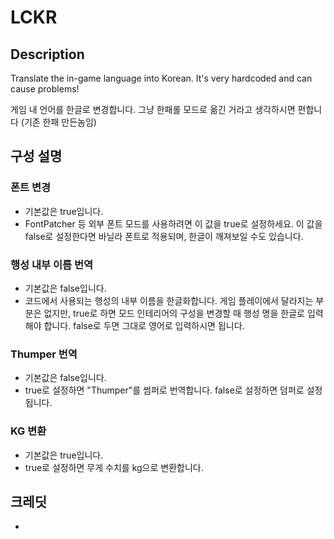 # LCKR
## Description
Translate the in-game language into Korean. It's very hardcoded and can cause problems!

게임 내 언어를 한글로 변경합니다. 그냥 한패롤 모드로 옮긴 거라고 생각하시면 편합니다 (기존 한패 만든놈임)

## 구성 설명

### 폰트 변경
- 기본값은 true입니다.
- FontPatcher 등 외부 폰트 모드를 사용하려면 이 값을 true로 설정하세요. 이 값을 false로 설정한다면 바닐라 폰트로 적용되며, 한글이 깨져보일 수도 있습니다.

### 행성 내부 이름 번역
- 기본값은 false입니다.
- 코드에서 사용되는 행성의 내부 이름을 한글화합니다. 게임 플레이에서 달라지는 부분은 없지만, true로 하면 모드 인테리어의 구성을 변경할 때 행성 명을 한글로 입력해야 합니다. false로 두면 그대로 영어로 입력하시면 됩니다.

### Thumper 번역
- 기본값은 false입니다.
- true로 설정하면 "Thumper"를 썸퍼로 번역합니다. false로 설정하면 덤퍼로 설정됩니다.

### KG 변환
- 기본값은 true입니다.
- true로 설정하면 무게 수치를 kg으로 변환합니다.

## 크레딧

- 
